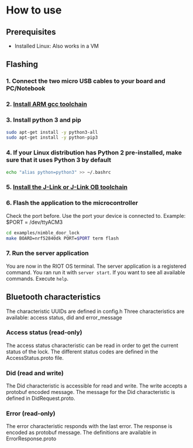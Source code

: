 # How to use

## Prerequisites

- Installed Linux: Also works in a VM

## Flashing

### 1. Connect the two micro USB cables to your board and PC/Notebook

### 2. [Install ARM gcc toolchain](https://github.com/iotaledger/documentation/blob/develop/iot/0.1/how-to-guides/install-arm-gcc-toolchain.md)

### 3. Install python 3 and pip

```bash
sudo apt-get install -y python3-all
sudo apt-get install -y python-pip3
```

### 4. If your Linux distribution has Python 2 pre-installed, make sure that it uses Python 3 by default

```bash
echo "alias python=python3" >> ~/.bashrc
```

### 5. [Install the J-Link or J-Link OB toolchain](https://gnu-mcu-eclipse.github.io/debug/jlink/install/)

### 6. Flash the application to the microcontroller

Check the port before. Use the port your device is connected to. Example:
$PORT = /dev/ttyACM3

```bash
cd examples/nimble_door_lock
make BOARD=nrf52840dk PORT=$PORT term flash
```

### 7. Run the server application

You are now in the RIOT OS terminal. The server application is a registered command.
You ran run it with `server start`. If you want to see all available commands. Execute `help`.


## Bluetooth characteristics

The characteristic UUIDs are defined in config.h
Three characteristics are available: access status, did and error_message

### Access status (read-only)

The access status characteristic can be read in order to get the current status of the lock.
The different status codes are defined in the AccessStatus.proto file.

### Did (read and write)

The Did characteristic is accessible for read and write. 
The write accepts a protobuf encoded message. The message for the Did characteristic is defined in DidRequest.proto.

### Error (read-only)

The error characteristic responds with the last error. The response is encoded as protobuf message. 
The definitions are available in ErrorResponse.proto


